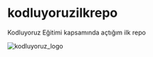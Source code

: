 # kodluyoruzilkrepo
Kodluyoruz Eğitimi kapsamında açtığım ilk repo

![kodluyoruz_logo](C:\Users\hayal\Desktop\kodluyoruz_logo.jpg)
